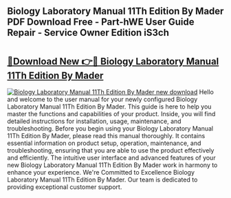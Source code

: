 ## Biology Laboratory Manual 11Th Edition By Mader PDF Download Free - Part-hWE User Guide Repair - Service Owner Edition iS3ch

# <h2><a href="http://bc54239.oget.top/?id=Biology+Laboratory+Manual+11Th+Edition+By+Mader">🔗Download New 👉🔴 Biology Laboratory Manual 11Th Edition By Mader</a></h2>

[![Biology Laboratory Manual 11Th Edition By Mader new download](https://i.imgur.com/5g1atiW.png)](http://bc54239.oget.top/?id=Biology+Laboratory+Manual+11Th+Edition+By+Mader)
Hello and welcome to the user manual for your newly configured Biology Laboratory Manual 11Th Edition By Mader. This guide is here to help you master the functions and capabilities of your product. Inside, you will find detailed instructions for installation, usage, maintenance, and troubleshooting. Before you begin using your Biology Laboratory Manual 11Th Edition By Mader, please read this manual thoroughly. It contains essential information on product setup, operation, maintenance, and troubleshooting, ensuring that you are able to use the product effectively and efficiently. The intuitive user interface and advanced features of your new Biology Laboratory Manual 11Th Edition By Mader work in harmony to enhance your experience. We're Committed to Excellence Biology Laboratory Manual 11Th Edition By Mader. Our team is dedicated to providing exceptional customer support.
